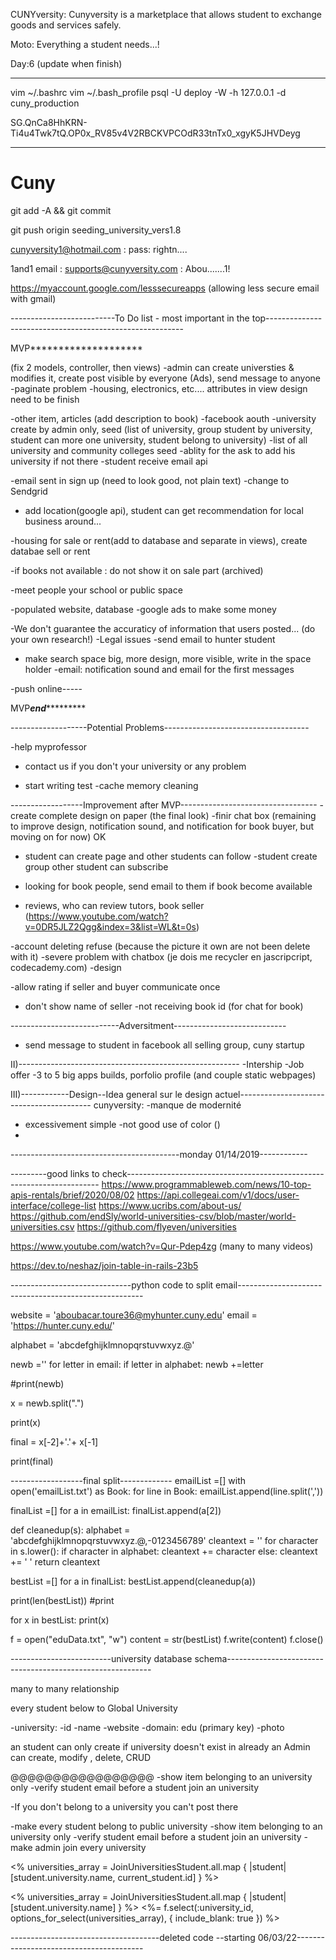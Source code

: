 CUNYversity: Cunyversity is a marketplace that allows student to exchange goods and services safely.

Moto: Everything a student needs...!


Day:6 (update when finish)

-----------------------------------------
vim ~/.bashrc
vim ~/.bash_profile
psql -U deploy -W -h 127.0.0.1 -d cuny_production

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
 

--------------------------------------------------

# Cuny 

git add -A && git commit

git push origin seeding_university_vers1.8

cunyversity1@hotmail.com : pass: rightn....


1and1 email : supports@cunyversity.com : Abou.......1!

https://myaccount.google.com/lesssecureapps (allowing less secure email with gmail)
 
  
 --------------------------To Do list - most important in the top---------------------------------------------------------   

MVP********************

(fix 2 models, controller, then views)
-admin can create universties & modifies it, create post visible by everyone (Ads), send message to anyone
-paginate problem
-housing, electronics, etc.... attributes in view design need to be finish




-other item, articles (add description to book)
-facebook aouth
-university create by admin only, seed (list of university, group student by university, student can more one university, student belong to university)
-list of all university and community colleges seed
-ablity for the ask to add his university if not there
-student receive email api

-email sent in sign up (need to look good, not plain text)
-change to Sendgrid

- add location(google api), student can get recommendation for local business around...

-housing for sale or rent(add to database and separate in views), create databae sell or rent

-if books not available : do not show it on sale part (archived)

-meet people your school or public space 

-populated website, database
-google ads to make some money

-We don't guarantee the accuraticy of information that users posted... (do your own research!)
-Legal issues
-send email to hunter student
- make search space big, more design, more visible, write in the space holder
-email: notification sound and email for the first messages

-push online-----


MVP*****end**************



-------------------Potential Problems------------------------------------

-help myprofessor
- contact us if you don't your university or any problem 




- start writing test
-cache memory cleaning


------------------Improvement after MVP----------------------------------
-create complete design on paper (the final look)
-finir chat box (remaining to improve design, notification sound, and 
 notification for book buyer, but moving on for now)   OK
- student can create page and other students can follow
-student create group other student can subscribe

- looking for book people, send email to them if book become available
- reviews, who can review tutors, book seller (https://www.youtube.com/watch?v=0DR5JLZ2Qgg&index=3&list=WL&t=0s)


-account deleting refuse (because the picture it own are not been delete with it)
-severe problem with chatbox (je dois me recycler en jascripcript, codecademy.com)
 -design
 
 -allow rating if seller and buyer communicate once
 - don't show name of seller
 -not receiving book id (for chat for book)


---------------------------Adversitment----------------------------

- send message to student in facebook  all selling group, cuny startup



II)-------------------------------------------------------
-Intership
-Job offer
-3 to 5 big apps builds, porfolio profile (and couple static webpages)


III)------------Design--Idea general sur le design actuel-----------------------------------------
cunyversity: 
-manque de modernité
- excessivement simple
-not good use of color ()
-



------------------------------------------monday 01/14/2019------------

---------good links to check-----------------------------------------------------------------------
https://www.programmableweb.com/news/10-top-apis-rentals/brief/2020/08/02
https://api.collegeai.com/v1/docs/user-interface/college-list
https://www.ucribs.com/about-us/
https://github.com/endSly/world-universities-csv/blob/master/world-universities.csv
https://github.com/flyeven/universities

https://www.youtube.com/watch?v=Qur-Pdep4zg (many to many videos)


https://dev.to/neshaz/join-table-in-rails-23b5


------------------------------python code to split email------------------------------------------------------

website = 'aboubacar.toure36@myhunter.cuny.edu'
email = 'https://hunter.cuny.edu/'

alphabet = 'abcdefghijklmnopqrstuvwxyz.@'

newb =''
for letter in email:
    if letter in alphabet:
        newb +=letter

#print(newb)        

x = newb.split(".")

print(x)

final = x[-2]+'.'+ x[-1]

print(final)


------------------final split-------------
emailList =[]
with open('emailList.txt') as Book:
    for line in Book:
        emailList.append(line.split(','))

finalList =[]
for a in emailList:
    finalList.append(a[2])

def cleanedup(s):
    alphabet = 'abcdefghijklmnopqrstuvwxyz.@,-0123456789'
    cleantext = ''
    for character in s.lower():
        if character in alphabet:
            cleantext += character
        else:
            cleantext += ' '
    return cleantext

bestList =[]
for a in finalList:
    bestList.append(cleanedup(a))

print(len(bestList)) #print

for x in bestList:
    print(x)

f = open("eduData.txt", "w")
content = str(bestList)
f.write(content)
f.close()


-------------------------university database schema-----------------------------------------------------------


many to many relationship

every student below to Global University

-university:
-id
-name
-website
-domain: edu (primary key)
-photo

an student can only create if university doesn't exist in already
an Admin can create, modify , delete, CRUD



@@@@@@@@@@@@@@@@@
-show item belonging to an university only
-verify student email before a student join an university


-If you don't belong to a university you can't post there



-make every student belong to public university
-show item belonging to an university only
-verify student email before a student join an university
-make admin join every university



 <% universities_array = 
JoinUniversitiesStudent.all.map { |student| [student.university.name, current_student.id] } %>

 <% universities_array = JoinUniversitiesStudent.all.map { |student| [student.university.name] } %>
<%= f.select(:university_id, options_for_select(universities_array), { include_blank: true }) %>







 -------------------------------------deleted code --starting 06/03/22----------------------------------------







